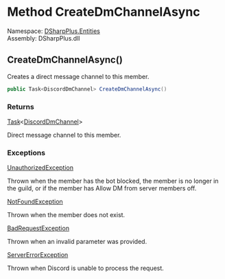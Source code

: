 # Method CreateDmChannelAsync

Namespace: [DSharpPlus.Entities](DSharpPlus.Entities.md)  
Assembly: DSharpPlus.dll

## <a id="DSharpPlus_Entities_DiscordMember_CreateDmChannelAsync"></a>CreateDmChannelAsync\(\)

Creates a direct message channel to this member.

```csharp
public Task<DiscordDmChannel> CreateDmChannelAsync()
```

### Returns

[Task](https://learn.microsoft.com/dotnet/api/system.threading.tasks.task\-1)<[DiscordDmChannel](DSharpPlus.Entities.DiscordDmChannel.md)\>

Direct message channel to this member.

### Exceptions

[UnauthorizedException](DSharpPlus.Exceptions.UnauthorizedException.md)

Thrown when the member has the bot blocked, the member is no longer in the guild, or if the member has Allow DM from server members off.

[NotFoundException](DSharpPlus.Exceptions.NotFoundException.md)

Thrown when the member does not exist.

[BadRequestException](DSharpPlus.Exceptions.BadRequestException.md)

Thrown when an invalid parameter was provided.

[ServerErrorException](DSharpPlus.Exceptions.ServerErrorException.md)

Thrown when Discord is unable to process the request.

